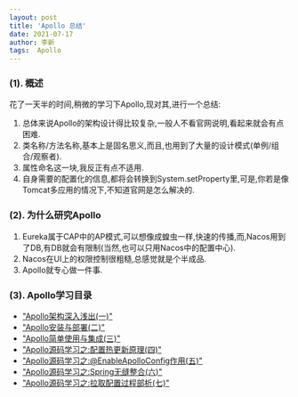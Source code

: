 ```yaml
---
layout: post
title: 'Apollo 总结' 
date: 2021-07-17
author: 李新
tags:  Apollo
---
```


### (1). 概述
花了一天半的时间,稍微的学习下Apollo,现对其,进行一个总结:   
1) 总体来说Apollo的架构设计得比较复杂,一般人不看官网说明,看起来就会有点困难.     
2) 类名称/方法名称,基本上是固名思义,而且,也用到了大量的设计模式(单例/组合/观察者).      
3) 属性命名这一块,我反正有点不适用.     
4) 自身需要的配置化的信息,都将会转换到System.setProperty里,可是,你若是像Tomcat多应用的情况下,不知道官网是怎么解决的.  

### (2). 为什么研究Apollo
1) Eureka属于CAP中的AP模式,可以想像成蝗虫一样,快速的传播,而,Nacos用到了DB,有DB就会有限制(当然,也可以只用Nacos中的配置中心).   
2) Nacos在UI上的权限控制很粗糙,总感觉就是个半成品.    
3) Apollo就专心做一件事.   

### (3). Apollo学习目录
+ ["Apollo架构深入浅出(一)"](/2021/07/16/Apollo-Architecture.html)   
+ ["Apollo安装与部署(二)"](/2021/07/16/Apollo-Deploy.html)  
+ ["Apollo简单使用与集成(三)"](/2021/07/16/Apollo-JavaClient-Integration.html)  
+ ["Apollo源码学习之:配置热更新原理(四)"](/2021/07/16/Apollo-AutoUpdateConfigChangeListener.html)
+ ["Apollo源码学习之:@EnableApolloConfig作用(五)"](/2021/07/16/Apollo-EnableApolloConfig.html)  
+ ["Apollo源码学习之:Spring无缝整合(六)"](/2021/07/16/Apollo-ApolloApplicationContextInitializer.html)  
+ ["Apollo源码学习之:拉取配置过程部析(七)"](/2021/07/16/Apollo-RemoteConfigRepository.html)   

